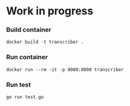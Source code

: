 # Work in progress

### Build container
```
docker build -t transcriber .
```
### Run container
```
docker run --rm -it -p 8000:8000 transcriber
```
### Run test
```
go run test.go
```